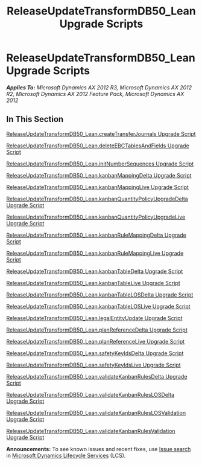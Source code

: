 ﻿---
title: ReleaseUpdateTransformDB50_Lean Upgrade Scripts
TOCTitle: ReleaseUpdateTransformDB50_Lean Upgrade Scripts
ms:assetid: ab46025c-16df-4321-ba47-56f26c522fb3
ms:mtpsurl: https://msdn.microsoft.com/en-us/library/JJ686458(v=AX.60)
ms:contentKeyID: 49710414
ms.date: 05/18/2015
mtps_version: v=AX.60
---

# ReleaseUpdateTransformDB50\_Lean Upgrade Scripts 


_**Applies To:** Microsoft Dynamics AX 2012 R3, Microsoft Dynamics AX 2012 R2, Microsoft Dynamics AX 2012 Feature Pack, Microsoft Dynamics AX 2012_

## In This Section

[ReleaseUpdateTransformDB50\_Lean.createTransferJournals Upgrade Script](releaseupdatetransformdb50-lean-createtransferjournals-upgrade-script.md)

[ReleaseUpdateTransformDB50\_Lean.deleteEBCTablesAndFields Upgrade Script](releaseupdatetransformdb50-lean-deleteebctablesandfields-upgrade-script.md)

[ReleaseUpdateTransformDB50\_Lean.initNumberSequences Upgrade Script](releaseupdatetransformdb50-lean-initnumbersequences-upgrade-script.md)

[ReleaseUpdateTransformDB50\_Lean.kanbanMappingDelta Upgrade Script](releaseupdatetransformdb50-lean-kanbanmappingdelta-upgrade-script.md)

[ReleaseUpdateTransformDB50\_Lean.kanbanMappingLive Upgrade Script](releaseupdatetransformdb50-lean-kanbanmappinglive-upgrade-script.md)

[ReleaseUpdateTransformDB50\_Lean.kanbanQuantityPolicyUpgradeDelta Upgrade Script](releaseupdatetransformdb50-lean-kanbanquantitypolicyupgradedelta-upgrade-script.md)

[ReleaseUpdateTransformDB50\_Lean.kanbanQuantityPolicyUpgradeLive Upgrade Script](releaseupdatetransformdb50-lean-kanbanquantitypolicyupgradelive-upgrade-script.md)

[ReleaseUpdateTransformDB50\_Lean.kanbanRuleMappingDelta Upgrade Script](releaseupdatetransformdb50-lean-kanbanrulemappingdelta-upgrade-script.md)

[ReleaseUpdateTransformDB50\_Lean.kanbanRuleMappingLive Upgrade Script](releaseupdatetransformdb50-lean-kanbanrulemappinglive-upgrade-script.md)

[ReleaseUpdateTransformDB50\_Lean.kanbanTableDelta Upgrade Script](releaseupdatetransformdb50-lean-kanbantabledelta-upgrade-script.md)

[ReleaseUpdateTransformDB50\_Lean.kanbanTableLive Upgrade Script](releaseupdatetransformdb50-lean-kanbantablelive-upgrade-script.md)

[ReleaseUpdateTransformDB50\_Lean.kanbanTableLOSDelta Upgrade Script](releaseupdatetransformdb50-lean-kanbantablelosdelta-upgrade-script.md)

[ReleaseUpdateTransformDB50\_Lean.kanbanTableLOSLive Upgrade Script](releaseupdatetransformdb50-lean-kanbantableloslive-upgrade-script.md)

[ReleaseUpdateTransformDB50\_Lean.legalEntityUpdate Upgrade Script](releaseupdatetransformdb50-lean-legalentityupdate-upgrade-script.md)

[ReleaseUpdateTransformDB50\_Lean.planReferenceDelta Upgrade Script](releaseupdatetransformdb50-lean-planreferencedelta-upgrade-script.md)

[ReleaseUpdateTransformDB50\_Lean.planReferenceLive Upgrade Script](releaseupdatetransformdb50-lean-planreferencelive-upgrade-script.md)

[ReleaseUpdateTransformDB50\_Lean.safetyKeyIdsDelta Upgrade Script](releaseupdatetransformdb50-lean-safetykeyidsdelta-upgrade-script.md)

[ReleaseUpdateTransformDB50\_Lean.safetyKeyIdsLive Upgrade Script](releaseupdatetransformdb50-lean-safetykeyidslive-upgrade-script.md)

[ReleaseUpdateTransformDB50\_Lean.validateKanbanRulesDelta Upgrade Script](releaseupdatetransformdb50-lean-validatekanbanrulesdelta-upgrade-script.md)

[ReleaseUpdateTransformDB50\_Lean.validateKanbanRulesLOSDelta Upgrade Script](releaseupdatetransformdb50-lean-validatekanbanruleslosdelta-upgrade-script.md)

[ReleaseUpdateTransformDB50\_Lean.validateKanbanRulesLOSValidation Upgrade Script](releaseupdatetransformdb50-lean-validatekanbanruleslosvalidation-upgrade-script.md)

[ReleaseUpdateTransformDB50\_Lean.validateKanbanRulesValidation Upgrade Script](releaseupdatetransformdb50-lean-validatekanbanrulesvalidation-upgrade-script.md)

  
**Announcements:** To see known issues and recent fixes, use [Issue search](http://go.microsoft.com/fwlink/?linkid=389258) in [Microsoft Dynamics Lifecycle Services](http://go.microsoft.com/fwlink/?linkid=306505) (LCS).

